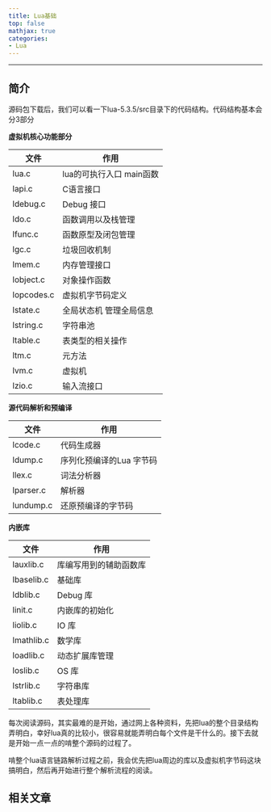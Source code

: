 ```yaml
---
title: Lua基础
top: false
mathjax: true
categories:
- Lua
---
```


-----





## 简介

源码包下载后，我们可以看一下lua-5.3.5/src目录下的代码结构。代码结构基本会分3部分

**虚拟机核心功能部分**

| 文件       | 作用                     |
| ---------- | ------------------------ |
| lua.c      | lua的可执行入口 main函数 |
| lapi.c     | C语言接口                |
| ldebug.c   | Debug 接口               |
| ldo.c      | 函数调用以及栈管理       |
| lfunc.c    | 函数原型及闭包管理       |
| lgc.c      | 垃圾回收机制             |
| lmem.c     | 内存管理接口             |
| lobject.c  | 对象操作函数             |
| lopcodes.c | 虚拟机字节码定义         |
| lstate.c   | 全局状态机 管理全局信息  |
| lstring.c  | 字符串池                 |
| ltable.c   | 表类型的相关操作         |
| ltm.c      | 元方法                   |
| lvm.c      | 虚拟机                   |
| lzio.c     | 输入流接口               |

**源代码解析和预编译**

| 文件      | 作用                     |
| --------- | ------------------------ |
| lcode.c   | 代码生成器               |
| ldump.c   | 序列化预编译的Lua 字节码 |
| llex.c    | 词法分析器               |
| lparser.c | 解析器                   |
| lundump.c | 还原预编译的字节码       |

**内嵌库**

| 文件       | 作用                   |
| ---------- | ---------------------- |
| lauxlib.c  | 库编写用到的辅助函数库 |
| lbaselib.c | 基础库                 |
| ldblib.c   | Debug 库               |
| linit.c    | 内嵌库的初始化         |
| liolib.c   | IO 库                  |
| lmathlib.c | 数学库                 |
| loadlib.c  | 动态扩展库管理         |
| loslib.c   | OS 库                  |
| lstrlib.c  | 字符串库               |
| ltablib.c  | 表处理库               |

每次阅读源码，其实最难的是开始，通过网上各种资料，先把lua的整个目录结构弄明白，幸好lua真的比较小，很容易就能弄明白每个文件是干什么的。接下去就是开始一点一点的啃整个源码的过程了。

啃整个lua语言链路解析过程之前，我会优先把lua周边的库以及虚拟机字节码这块搞明白，然后再开始进行整个解析流程的阅读。

 









## 相关文章

